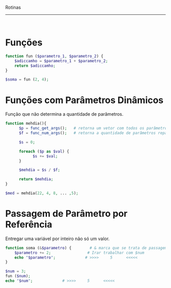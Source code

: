 Rotinas
***
<br/>
 
# Funções

```php
function fun ($parametro_1, $parametro_2) {
    $adiccamho = $parametro_1 + $parametro_2;
    return $adiccamho;
}

$soma = fun (2, 4);
```

# Funções com Parâmetros Dinâmicos

Função que não determina a quantidade de parâmetros.

```php
function mehdia(){
      $p = func_get_args();   # retorna um vetor com todos os parâmetros passados para a função 'mehdia'.
      $f = func_num_args();   # retorna a quantidade de parâmetros repassados.

      $s = 0;

      foreach ($p as $val) {
            $s += $val;
      }

      $mehdia = $s / $f;

      return $mehdia;
}

$med = mehdia(22, 4, 8, ... ,5);
```

# Passagem de Parâmetro por Referência

Entregar uma variável por inteiro não só um valor.
```php
function soma (&$parametro) {        # & marca que se trata de passagem de referência e não de valo.
    $parametro += 2;                # Irar trabalhar com $num
    echo "$parametro";             # >>>>     5      <<<<<
}

$num = 3;
fun ($num);
echo "$num";             # >>>>     5      <<<<<
```